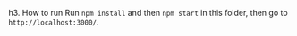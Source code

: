 h3. How to run
Run `npm install` and then `npm start` in this folder, 
then go to `http://localhost:3000/`.